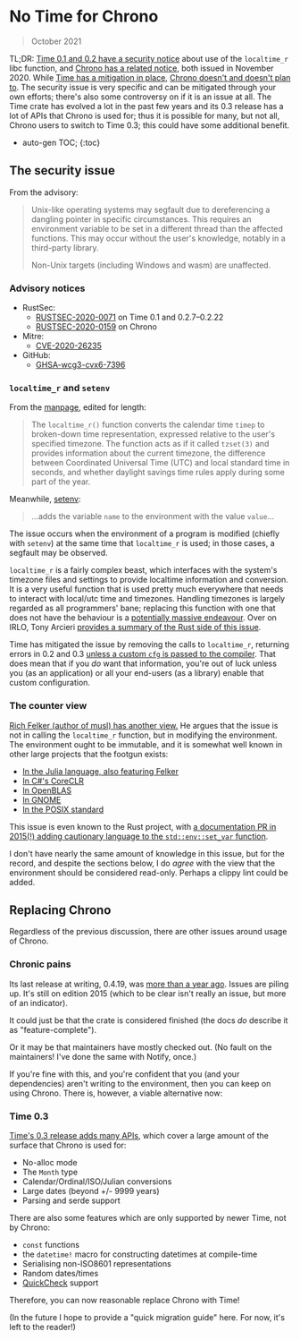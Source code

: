 # No Time for Chrono

> October 2021

TL;DR: [Time 0.1 and 0.2 have a security notice][RUSTSEC-2020-0071] about use of the `localtime_r`
libc function, and [Chrono has a related notice][RUSTSEC-2020-0159], both issued in November 2020.
While [Time has a mitigation in place][time-293], [Chrono doesn't and doesn't plan to][chrono-499].
The security issue is very specific and can be mitigated through your own efforts; there's also some
controversy on if it is an issue at all. The Time crate has evolved a lot in the past few years and
its 0.3 release has a lot of APIs that Chrono is used for; thus it is possible for many, but not
all, Chrono users to switch to Time 0.3; this could have some additional benefit.

* auto-gen TOC;
{:toc}

## The security issue

From the advisory:

> Unix-like operating systems may segfault due to dereferencing a dangling pointer in specific
> circumstances. This requires an environment variable to be set in a different thread than the
> affected functions. This may occur without the user's knowledge, notably in a third-party library.
>
> Non-Unix targets (including Windows and wasm) are unaffected.

### Advisory notices

- RustSec:
  - [RUSTSEC-2020-0071] on Time 0.1 and 0.2.7–0.2.22
  - [RUSTSEC-2020-0159] on Chrono
- Mitre:
  - [CVE-2020-26235](https://cve.mitre.org/cgi-bin/cvename.cgi?name=CVE-2020-26235)
- GitHub:
  - [GHSA-wcg3-cvx6-7396](https://github.com/time-rs/time/security/advisories/GHSA-wcg3-cvx6-7396)

### `localtime_r` and `setenv`

From the [manpage](https://man.archlinux.org/man/core/man-pages/localtime_r.3.en), edited for length:

> The `localtime_r()` function converts the calendar time `timep` to broken-down time
> representation, expressed relative to the user's specified timezone. The function acts as if it
> called `tzset(3)` and provides information about the current timezone, the difference between
> Coordinated Universal Time (UTC) and local standard time in seconds, and whether daylight savings
> time rules apply during some part of the year.

Meanwhile, [setenv](https://man.archlinux.org/man/core/man-pages/setenv.3.en):

> …adds the variable `name` to the environment with the value `value`…

The issue occurs when the environment of a program is modified (chiefly with `setenv`) at the same
time that `localtime_r` is used; in those cases, a segfault may be observed.

`localtime_r` is a fairly complex beast, which interfaces with the system's timezone files and
settings to provide localtime information and conversion. It is a very useful function that is used
pretty much everywhere that needs to interact with local/utc time and timezones. Handling timezones
is largely regarded as all programmers' bane; replacing this function with one that does not have
the behaviour is a [potentially massive endeavour][time-293-byron]. Over on IRLO, Tony Arcieri
[provides a summary of the Rust side of this issue][irlo-bascule].

Time has mitigated the issue by removing the calls to `localtime_r`, returning errors in 0.2 and 0.3
[unless a custom `cfg` is passed to the compiler][time-4eebedd4-unsound]. That does mean that if you
_do_ want that information, you're out of luck unless you (as an application) or all your end-users
(as a library) enable that custom configuration.

### The counter view

[Rich Felker (author of musl) has another view.][env-rust-felker] He argues that the issue is not in
calling the `localtime_r` function, but in modifying the environment. The environment ought to be
immutable, and it is somewhat well known in other large projects that the footgun exists:

- [In the Julia language, also featuring Felker][env-julia-felker]
- [In C#'s CoreCLR][env-coreclr]
- [In OpenBLAS][env-openblas]
- [In GNOME][env-gnome]
- [In the POSIX standard][env-posix]

This issue is even known to the Rust project, with [a documentation PR in 2015(!) adding cautionary
language to the `std::env::set_var` function][env-rust].

I don't have nearly the same amount of knowledge in this issue, but for the record, and despite the
sections below, I do _agree_ with the view that the environment should be considered read-only.
Perhaps a clippy lint could be added.

## Replacing Chrono

Regardless of the previous discussion, there are other issues around usage of Chrono.

### Chronic pains

Its last release at writing, 0.4.19, was [more than a year ago][chrono-0.4.19]. Issues are piling
up. It's still on edition 2015 (which to be clear isn't really an issue, but more of an indicator).

It could just be that the crate is considered finished (the docs _do_ describe it as
"feature-complete").

Or it may be that maintainers have mostly checked out. (No fault on the maintainers! I've done the
same with Notify, once.)

If you're fine with this, and you're confident that you (and your dependencies) aren't writing to
the environment, then you can keep on using Chrono. There is, however, a viable alternative now:

### Time 0.3

[Time's 0.3 release adds many APIs][time-0.3], which cover a large amount of the surface that Chrono
is used for:

- No-alloc mode
- The `Month` type
- Calendar/Ordinal/ISO/Julian conversions
- Large dates (beyond +/- 9999 years)
- Parsing and serde support

There are also some features which are only supported by newer Time, not by Chrono:

- `const` functions
- the `datetime!` macro for constructing datetimes at compile-time
- Serialising non-ISO8601 representations
- Random dates/times
- [QuickCheck](https://docs.rs/quickcheck) support

Therefore, you can now reasonable replace Chrono with Time!

(In the future I hope to provide a "quick migration guide" here. For now, it's left to the reader!)

[RUSTSEC-2020-0071]: https://rustsec.org/advisories/RUSTSEC-2020-0071
[RUSTSEC-2020-0159]: https://rustsec.org/advisories/RUSTSEC-2020-0159
[chrono-0.4.19]: https://github.com/chronotope/chrono/releases/tag/v0.4.19
[chrono-499]: https://github.com/chronotope/chrono/issues/499
[env-coreclr]: https://yizhang82.dev/set-environment-variable
[env-gnome]: https://sourceware.org/bugzilla/show_bug.cgi?id=15607#c4
[env-julia-felker]: https://github.com/JuliaLang/julia/issues/34726#issuecomment-584727732
[env-openblas]: https://github.com/xianyi/OpenBLAS/issues/716
[env-posix]: https://austingroupbugs.net/view.php?id=188
[env-rust-felker]: https://twitter.com/RichFelker/status/1450300830381445121
[env-rust]: https://github.com/rust-lang/rust/pull/24741
[irlo-bascule]: https://internals.rust-lang.org/t/synchronized-ffi-access-to-posix-environment-variable-functions/15475
[time-0.3]: https://github.com/time-rs/time/blob/main/CHANGELOG.md#030-2021-07-30
[time-293]: https://github.com/time-rs/time/issues/293
[time-293-byron]: https://github.com/time-rs/time/issues/293#issuecomment-909009716
[time-4eebedd4-unsound]: https://github.com/time-rs/time/blame/4eebedd48c505fb7b042ad8aff8ad7665c5545ed/src/utc_offset.rs#L330-L332


<!-- ! vim: tw=100
-->
